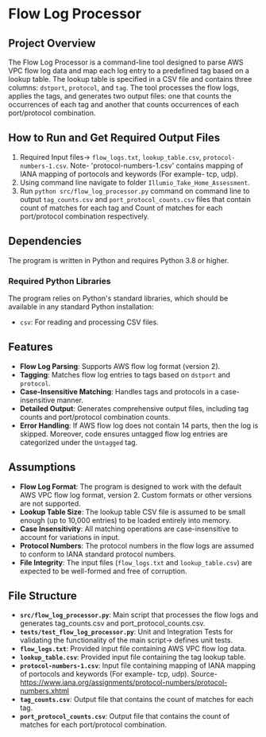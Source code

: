 # Flow Log Processor

## Project Overview

The Flow Log Processor is a command-line tool designed to parse AWS VPC flow log data and map each log entry to a predefined tag based on a lookup table. The lookup table is specified in a CSV file and contains three columns: `dstport`, `protocol`, and `tag`. The tool processes the flow logs, applies the tags, and generates two output files: one that counts the occurrences of each tag and another that counts occurrences of each port/protocol combination.

## How to Run and Get Required Output Files
1. Required Input files-> `flow_logs.txt`, `lookup_table.csv`, `protocol-numbers-1.csv`. Note- 'protocol-numbers-1.csv' contains mapping of IANA mapping of portocols and keywords (For example- tcp, udp).
2. Using command line navigate to folder `Illumio_Take_Home_Assessment`.
3. Run `python src/flow_log_processor.py` command on command line to output `tag_counts.csv` and `port_protocol_counts.csv` files that contain count of matches for each tag and Count of matches for each port/protocol combination respectively.

## Dependencies

The program is written in Python and requires Python 3.8 or higher.

### Required Python Libraries

The program relies on Python's standard libraries, which should be available in any standard Python installation:

- `csv`: For reading and processing CSV files.

## Features

- **Flow Log Parsing**: Supports AWS flow log format (version 2).
- **Tagging**: Matches flow log entries to tags based on `dstport` and `protocol`.
- **Case-Insensitive Matching**: Handles tags and protocols in a case-insensitive manner.
- **Detailed Output**: Generates comprehensive output files, including tag counts and port/protocol combination counts.
- **Error Handling**: If AWS flow log does not contain 14 parts, then the log is skipped. Moreover, code ensures untagged flow log entries are categorized under the `Untagged` tag. 

## Assumptions

- **Flow Log Format**: The program is designed to work with the default AWS VPC flow log format, version 2. Custom formats or other versions are not supported.
- **Lookup Table Size**: The lookup table CSV file is assumed to be small enough (up to 10,000 entries) to be loaded entirely into memory.
- **Case Insensitivity**: All matching operations are case-insensitive to account for variations in input.
- **Protocol Numbers**: The protocol numbers in the flow logs are assumed to conform to IANA standard protocol numbers.
- **File Integrity**: The input files (`flow_logs.txt` and `lookup_table.csv`) are expected to be well-formed and free of corruption.

## File Structure

- **`src/flow_log_processor.py`**: Main script that processes the flow logs and generates tag_counts.csv and port_protocol_counts.csv.
- **`tests/test_flow_log_processor.py`**: Unit and Integration Tests for validating the functionality of the main script-> defines unit tests.
- **`flow_logs.txt`**: Provided input file containing AWS VPC flow log data.
- **`lookup_table.csv`**: Provided input file containing the tag lookup table.
- **`protocol-numbers-1.csv`**: Input file containing mapping of IANA mapping of portocols and keywords (For example- tcp, udp). Source- https://www.iana.org/assignments/protocol-numbers/protocol-numbers.xhtml
- **`tag_counts.csv`**: Output file that contains the count of matches for each tag.
- **`port_protocol_counts.csv`**: Output file that contains the count of matches for each port/protocol combination.

